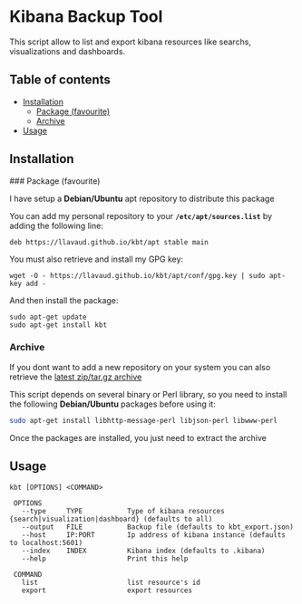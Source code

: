 # Kibana Backup Tool

This script allow to list and export kibana resources like searchs, visualizations and dashboards.

## Table of contents
* [Installation](#installation)
  * [Package (favourite)](#package)
  * [Archive](#archive)
* [Usage](#usage)

## Installation

<a name="package"/>
### Package (favourite)

I have setup a **Debian/Ubuntu** apt repository to distribute this package

You can add my personal repository to your **`/etc/apt/sources.list`** by adding the following line:

`deb https://llavaud.github.io/kbt/apt stable main`

You must also retrieve and install my GPG key:

`wget -O - https://llavaud.github.io/kbt/apt/conf/gpg.key | sudo apt-key add -`

And then install the package:

```
sudo apt-get update
sudo apt-get install kbt
```

### Archive

If you dont want to add a new repository on your system you can also retrieve the [latest zip/tar.gz archive](https://github.com/llavaud/kbt/releases/latest)

This script depends on several binary or Perl library, so you need to install the following **Debian/Ubuntu** packages before using it:

```bash
sudo apt-get install libhttp-message-perl libjson-perl libwww-perl
```

Once the packages are installed, you just need to extract the archive

## Usage

```
kbt [OPTIONS] <COMMAND>

 OPTIONS
   --type     TYPE           Type of kibana resources {search|visualization|dashboard} (defaults to all)
   --output   FILE           Backup file (defaults to kbt_export.json)
   --host     IP:PORT        Ip address of kibana instance (defaults to localhost:5601)
   --index    INDEX          Kibana index (defaults to .kibana)
   --help                    Print this help

 COMMAND
   list                      list resource's id
   export                    export resources
```
